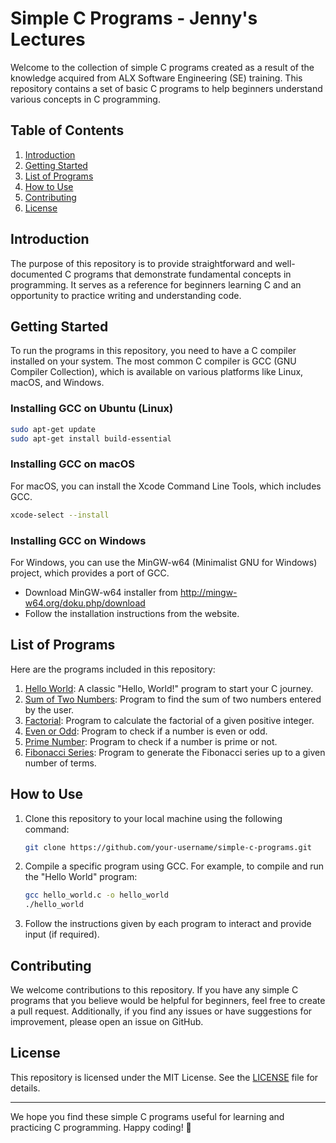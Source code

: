 # Simple C Programs - Jenny's Lectures

Welcome to the collection of simple C programs created as a result of the knowledge acquired from ALX Software Engineering (SE) training. This repository contains a set of basic C programs to help beginners understand various concepts in C programming.

## Table of Contents

1. [Introduction](#introduction)
2. [Getting Started](#getting-started)
3. [List of Programs](#list-of-programs)
4. [How to Use](#how-to-use)
5. [Contributing](#contributing)
6. [License](#license)

## Introduction

The purpose of this repository is to provide straightforward and well-documented C programs that demonstrate fundamental concepts in programming. It serves as a reference for beginners learning C and an opportunity to practice writing and understanding code.

## Getting Started

To run the programs in this repository, you need to have a C compiler installed on your system. The most common C compiler is GCC (GNU Compiler Collection), which is available on various platforms like Linux, macOS, and Windows.

### Installing GCC on Ubuntu (Linux)

```bash
sudo apt-get update
sudo apt-get install build-essential
```

### Installing GCC on macOS

For macOS, you can install the Xcode Command Line Tools, which includes GCC.

```bash
xcode-select --install
```

### Installing GCC on Windows

For Windows, you can use the MinGW-w64 (Minimalist GNU for Windows) project, which provides a port of GCC.

- Download MinGW-w64 installer from http://mingw-w64.org/doku.php/download
- Follow the installation instructions from the website.

## List of Programs

Here are the programs included in this repository:

1. [Hello World](hello_world.c): A classic "Hello, World!" program to start your C journey.
2. [Sum of Two Numbers](sum_of_two_numbers.c): Program to find the sum of two numbers entered by the user.
3. [Factorial](factorial.c): Program to calculate the factorial of a given positive integer.
4. [Even or Odd](even_or_odd.c): Program to check if a number is even or odd.
5. [Prime Number](prime_number.c): Program to check if a number is prime or not.
6. [Fibonacci Series](fibonacci_series.c): Program to generate the Fibonacci series up to a given number of terms.

## How to Use

1. Clone this repository to your local machine using the following command:
   ```bash
   git clone https://github.com/your-username/simple-c-programs.git
   ```

2. Compile a specific program using GCC. For example, to compile and run the "Hello World" program:
   ```bash
   gcc hello_world.c -o hello_world
   ./hello_world
   ```

3. Follow the instructions given by each program to interact and provide input (if required).

## Contributing

We welcome contributions to this repository. If you have any simple C programs that you believe would be helpful for beginners, feel free to create a pull request. Additionally, if you find any issues or have suggestions for improvement, please open an issue on GitHub.

## License

This repository is licensed under the MIT License. See the [LICENSE](LICENSE) file for details.

---

We hope you find these simple C programs useful for learning and practicing C programming. Happy coding! 🚀
